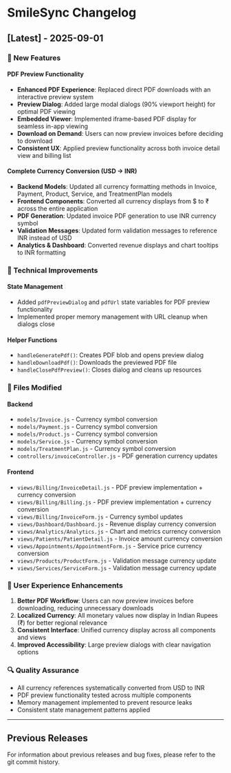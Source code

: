 # SmileSync Changelog

## [Latest] - 2025-09-01

### 🚀 New Features

#### PDF Preview Functionality
- **Enhanced PDF Experience**: Replaced direct PDF downloads with an interactive preview system
- **Preview Dialog**: Added large modal dialogs (90% viewport height) for optimal PDF viewing
- **Embedded Viewer**: Implemented iframe-based PDF display for seamless in-app viewing
- **Download on Demand**: Users can now preview invoices before deciding to download
- **Consistent UX**: Applied preview functionality across both invoice detail view and billing list

#### Complete Currency Conversion (USD → INR)
- **Backend Models**: Updated all currency formatting methods in Invoice, Payment, Product, Service, and TreatmentPlan models
- **Frontend Components**: Converted all currency displays from $ to ₹ across the entire application
- **PDF Generation**: Updated invoice PDF generation to use INR currency symbol
- **Validation Messages**: Updated form validation messages to reference INR instead of USD
- **Analytics & Dashboard**: Converted revenue displays and chart tooltips to INR formatting

### 🔧 Technical Improvements

#### State Management
- Added `pdfPreviewDialog` and `pdfUrl` state variables for PDF preview functionality
- Implemented proper memory management with URL cleanup when dialogs close

#### Helper Functions
- `handleGeneratePdf()`: Creates PDF blob and opens preview dialog
- `handleDownloadPdf()`: Downloads the previewed PDF file
- `handleClosePdfPreview()`: Closes dialog and cleans up resources

### 📁 Files Modified

#### Backend
- `models/Invoice.js` - Currency symbol conversion
- `models/Payment.js` - Currency symbol conversion
- `models/Product.js` - Currency symbol conversion
- `models/Service.js` - Currency symbol conversion
- `models/TreatmentPlan.js` - Currency symbol conversion
- `controllers/invoiceController.js` - PDF generation currency updates

#### Frontend
- `views/Billing/InvoiceDetail.js` - PDF preview implementation + currency conversion
- `views/Billing/Billing.js` - PDF preview implementation + currency conversion
- `views/Billing/InvoiceForm.js` - Currency symbol updates
- `views/Dashboard/Dashboard.js` - Revenue display currency conversion
- `views/Analytics/Analytics.js` - Chart and metrics currency conversion
- `views/Patients/PatientDetail.js` - Invoice amount currency conversion
- `views/Appointments/AppointmentForm.js` - Service price currency conversion
- `views/Products/ProductForm.js` - Validation message currency update
- `views/Services/ServiceForm.js` - Validation message currency update

### 🎯 User Experience Enhancements

1. **Better PDF Workflow**: Users can now preview invoices before downloading, reducing unnecessary downloads
2. **Localized Currency**: All monetary values now display in Indian Rupees (₹) for better regional relevance
3. **Consistent Interface**: Unified currency display across all components and views
4. **Improved Accessibility**: Large preview dialogs with clear navigation options

### 🔍 Quality Assurance

- All currency references systematically converted from USD to INR
- PDF preview functionality tested across multiple components
- Memory management implemented to prevent resource leaks
- Consistent state management patterns applied

---

## Previous Releases

For information about previous releases and bug fixes, please refer to the git commit history.